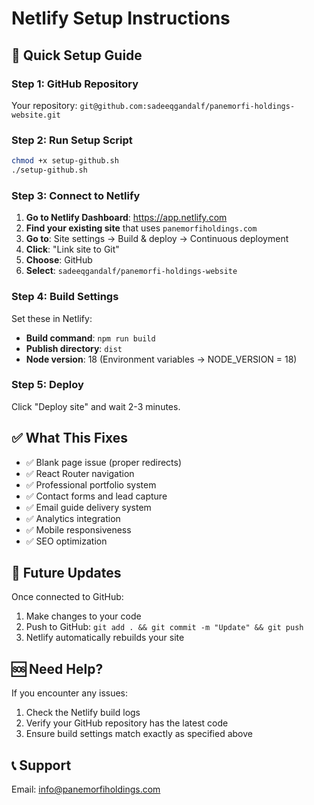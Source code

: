 # Netlify Setup Instructions

## 🎯 Quick Setup Guide

### Step 1: GitHub Repository
Your repository: `git@github.com:sadeeqgandalf/panemorfi-holdings-website.git`

### Step 2: Run Setup Script
```bash
chmod +x setup-github.sh
./setup-github.sh
```

### Step 3: Connect to Netlify

1. **Go to Netlify Dashboard**: https://app.netlify.com
2. **Find your existing site** that uses `panemorfiholdings.com`
3. **Go to**: Site settings → Build & deploy → Continuous deployment
4. **Click**: "Link site to Git"
5. **Choose**: GitHub
6. **Select**: `sadeeqgandalf/panemorfi-holdings-website`

### Step 4: Build Settings

Set these in Netlify:
- **Build command**: `npm run build`
- **Publish directory**: `dist`
- **Node version**: 18 (Environment variables → NODE_VERSION = 18)

### Step 5: Deploy

Click "Deploy site" and wait 2-3 minutes.

## ✅ What This Fixes

- ✅ Blank page issue (proper redirects)
- ✅ React Router navigation  
- ✅ Professional portfolio system
- ✅ Contact forms and lead capture
- ✅ Email guide delivery system
- ✅ Analytics integration
- ✅ Mobile responsiveness
- ✅ SEO optimization

## 🔄 Future Updates

Once connected to GitHub:
1. Make changes to your code
2. Push to GitHub: `git add . && git commit -m "Update" && git push`
3. Netlify automatically rebuilds your site

## 🆘 Need Help?

If you encounter any issues:
1. Check the Netlify build logs
2. Verify your GitHub repository has the latest code
3. Ensure build settings match exactly as specified above

## 📞 Support

Email: info@panemorfiholdings.com